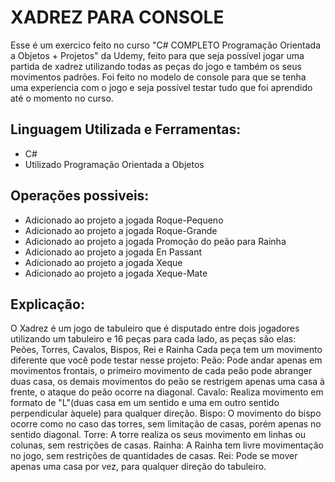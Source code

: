 # XADREZ PARA CONSOLE

Esse é um exercico feito no curso "C# COMPLETO Programação Orientada a Objetos + Projetos" da Udemy, feito para que seja possível jogar uma partida de xadrez utilizando todas as peças do jogo e também os seus movimentos padrões. Foi feito no modelo de console para que se tenha uma experiencia com o jogo e seja possível testar tudo que foi aprendido até o momento no curso.

## Linguagem Utilizada e Ferramentas:

- C#
- Utilizado Programação Orientada a Objetos
## Operações possiveis:
- Adicionado ao projeto a jogada Roque-Pequeno
- Adicionado ao projeto a jogada Roque-Grande
- Adicionado ao projeto a jogada Promoção do peão para Rainha
- Adicionado ao projeto a jogada En Passant
- Adicionado ao projeto a jogada Xeque
- Adicionado ao projeto a jogada Xeque-Mate
  
## Explicação:

O Xadrez é um jogo de tabuleiro que é disputado entre dois jogadores utilizando um tabuleiro e 16 peças para cada lado, as peças são elas: Peões, Torres, Cavalos, Bispos, Rei e Rainha
Cada peça tem um movimento diferente que você pode testar nesse projeto:
Peão: Pode andar apenas em movimentos frontais, o primeiro movimento de cada peão pode abranger duas casa, os demais movimentos do peão se restrigem apenas uma casa à frente, o ataque do peão ocorre na diagonal.
Cavalo: Realiza movimento em formato de "L"(duas casa em um sentido e uma em outro sentido perpendicular àquele) para qualquer direção.
Bispo: O movimento do bispo ocorre como no caso das torres, sem limitação de casas, porém apenas no sentido diagonal.
Torre: A torre realiza os seus movimento em linhas ou colunas, sem restrições de casas.
Rainha: A Rainha tem livre movimentação no jogo, sem restrições de quantidades de casas.
Rei: Pode se mover apenas uma casa por vez, para qualquer direção do tabuleiro.
